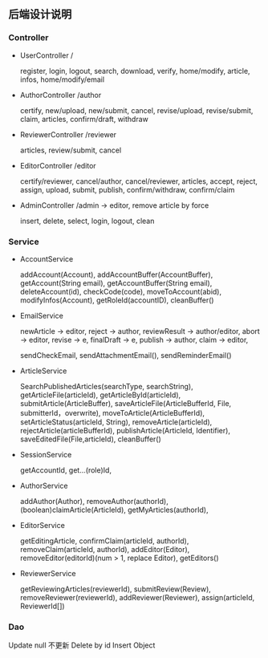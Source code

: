 ## 后端设计说明

### Controller

- UserController /

  register, login, logout, search, download, verify, home/modify, article, infos, home/modify/email

- AuthorController /author

  certify, new/upload, new/submit, cancel, revise/upload, revise/submit, claim, articles, confirm/draft, withdraw

- ReviewerController /reviewer

  articles, review/submit, cancel

- EditorController /editor

  certify/reviewer, cancel/author, cancel/reviewer, articles, accept, reject, assign, upload, submit, publish, confirm/withdraw, confirm/claim

- AdminController /admin -> editor, remove article by force

  insert, delete, select, login, logout, clean


### Service

- AccountService 

  addAccount(Account), addAccountBuffer(AccountBuffer), getAccount(String email), getAccountBuffer(String email), deleteAccount(id), checkCode(code), moveToAccount(abid), modifyInfos(Account), getRoleId(accountID), cleanBuffer()

- EmailService

  newArticle -> editor, reject -> author, reviewResult -> author/editor, abort -> editor, revise -> e, finalDraft -> e, publish -> author, claim -> editor, 

  sendCheckEmail, sendAttachmentEmail(), sendReminderEmail()

- ArticleService

  SearchPublishedArticles(searchType, searchString), getArticleFile(articleId), getArticleById(articleId), submitArticle(ArticleBuffer), saveArticleFile(ArticleBufferId, File, submitterId，overwrite), moveToArticle(ArticleBufferId), setArticleStatus(articleId, String), removeArticle(articleId), rejectArticle(articleBufferId), publishArticle(ArticleId, Identifier), saveEditedFile(File,articleId), cleanBuffer()

- SessionService

  getAccountId, get...(role)Id, 

- AuthorService

  addAuthor(Author), removeAuthor(authorId), (boolean)claimArticle(ArticleId), getMyArticles(authorId),  

- EditorService

  getEditingArticle, confirmClaim(articleId, authorId), removeClaim(articleId, authorId), addEditor(Editor), removeEditor(editorId)(num > 1, replace Editor), getEditors()

- ReviewerService

  getReviewingArticles(reviewerId), submitReview(Review),  removeReviewer(reviewerId), addReviewer(Reviewer), assign(articleId, ReviewerId[])


  

    


### Dao
Update null 不更新
Delete by id
Insert Object





